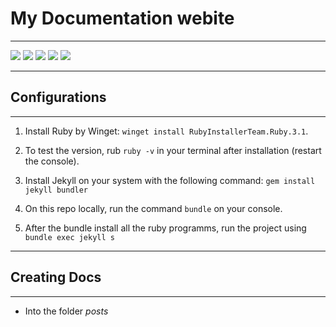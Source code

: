 # My Documentation webite

---

![](https://img.shields.io/github/issues/F4NT0/N3RD?logo=github)
![](https://img.shields.io/github/forks/F4NT0/N3RD?color=yellow&label=Forks&logo=github)
![](https://img.shields.io/github/stars/F4NT0/N3RD?color=orange&label=Stars&logo=github)
![](https://img.shields.io/github/license/F4NT0/N3RD?color=purple&label=License&logo=github)
![](https://img.shields.io/badge/Website-Jekyll-red)

---

## Configurations

---

1. Install Ruby by Winget: `winget install RubyInstallerTeam.Ruby.3.1`.

2. To test the version, rub `ruby -v` in your terminal after installation (restart the console).

3. Install Jekyll on your system with the following command: `gem install jekyll bundler`

3. On this repo locally, run the command `bundle` on your console.

4. After the bundle install all the ruby programms, run the project using `bundle exec jekyll s`

---

## Creating Docs

---

- Into the folder _posts_ 



